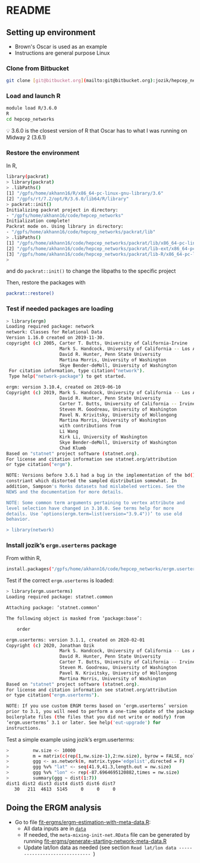 # README #

## Setting up environment 
- Brown's Oscar is used as an example
- Instructions are general purpose Linux

### Clone from Bitbucket

```bash
git clone [git@bitbucket.org](mailto:git@bitbucket.org):jozik/hepcep_networks.git
```

### Load and launch R

```bash
module load R/3.6.0
R
cd hepcep_networks
```

<aside>
💡 3.6.0 is the closest version of R that Oscar has to what I was running on Midway 2 (3.6.1)

</aside>

### Restore the environment

In R,

```bash
library(packrat)
> library(packrat)
> .libPaths()
[1] "/gpfs/home/akhann16/R/x86_64-pc-linux-gnu-library/3.6"
[2] "/gpfs/rt/7.2/opt/R/3.6.0/lib64/R/library"             
> packrat::init()
Initializing packrat project in directory:
- "/gpfs/home/akhann16/code/hepcep_networks"
Initialization complete!
Packrat mode on. Using library in directory:
- "/gpfs/home/akhann16/code/hepcep_networks/packrat/lib"
> .libPaths()
[1] "/gpfs/home/akhann16/code/hepcep_networks/packrat/lib/x86_64-pc-linux-gnu/3.6.0"    
[2] "/gpfs/home/akhann16/code/hepcep_networks/packrat/lib-ext/x86_64-pc-linux-gnu/3.6.0"
[3] "/gpfs/home/akhann16/code/hepcep_networks/packrat/lib-R/x86_64-pc-linux-gnu/3.6.0"  
>
```

and do `packrat::init()` to change the libpaths to the specific project

Then, restore the packages with

```bash
packrat::restore() 
```

### Test if needed packages are loading

```bash
> library(ergm)
Loading required package: network
network: Classes for Relational Data
Version 1.16.0 created on 2019-11-30.
copyright (c) 2005, Carter T. Butts, University of California-Irvine
                    Mark S. Handcock, University of California -- Los Angeles
                    David R. Hunter, Penn State University
                    Martina Morris, University of Washington
                    Skye Bender-deMoll, University of Washington
 For citation information, type citation("network").
 Type help("network-package") to get started.

ergm: version 3.10.4, created on 2019-06-10
Copyright (c) 2019, Mark S. Handcock, University of California -- Los Angeles
                    David R. Hunter, Penn State University
                    Carter T. Butts, University of California -- Irvine
                    Steven M. Goodreau, University of Washington
                    Pavel N. Krivitsky, University of Wollongong
                    Martina Morris, University of Washington
                    with contributions from
                    Li Wang
                    Kirk Li, University of Washington
                    Skye Bender-deMoll, University of Washington
                    Chad Klumb
Based on "statnet" project software (statnet.org).
For license and citation information see statnet.org/attribution
or type citation("ergm").

NOTE: Versions before 3.6.1 had a bug in the implementation of the bd()
constriant which distorted the sampled distribution somewhat. In
addition, Sampson's Monks datasets had mislabeled vertices. See the
NEWS and the documentation for more details.

NOTE: Some common term arguments pertaining to vertex attribute and
level selection have changed in 3.10.0. See terms help for more
details. Use ‘options(ergm.term=list(version="3.9.4"))’ to use old
behavior.

> library(network)
```

### Install jozik’s `ergm.userterms` package

From within R,

```bash
install.packages("/gpfs/home/akhann16/code/hepcep_networks/ergm.userterms", type="source", repos=NULL)
```

Test if the correct `ergm.userterms` is loaded:

```bash
> library(ergm.userterms)
Loading required package: statnet.common

Attaching package: ‘statnet.common’

The following object is masked from ‘package:base’:

    order

ergm.userterms: version 3.1.1, created on 2020-02-01
Copyright (c) 2020, Jonathan Ozik
                    Mark S. Handcock, University of California -- Los Angeles
                    David R. Hunter, Penn State University
                    Carter T. Butts, University of California -- Irvine
                    Steven M. Goodreau, University of Washington
                    Pavel N. Krivitsky, University of Wollongong
                    Martina Morris, University of Washington
Based on "statnet" project software (statnet.org).
For license and citation information see statnet.org/attribution
or type citation("ergm.userterms").

NOTE: If you use custom ERGM terms based on ‘ergm.userterms’ version
prior to 3.1, you will need to perform a one-time update of the package
boilerplate files (the files that you did not write or modify) from
‘ergm.userterms’ 3.1 or later. See help('eut-upgrade') for
instructions.
```

Test a simple example using jozik’s ergm.userterms:

```bash
>         nw.size <- 10000
>         m = matrix(c(rep(1,nw.size-1),2:nw.size), byrow = FALSE, ncol = 2)
>         ggg <- as.network(m, matrix.type='edgelist',directed = F)
>         ggg %v% "lat" <- seq(41.9,41.3,length.out = nw.size)
>         ggg %v% "lon" <- rep(-87.6964695120882,times = nw.size)
>         summary(ggg ~ dist(1:7))    
dist1 dist2 dist3 dist4 dist5 dist6 dist7 
   30   211  4613  5145     0     0     0
```

## Doing the ERGM analysis
   - Go to file [fit-ergms/ergm-estimation-with-meta-data.R](https://bitbucket.org/jozik/hepcep_networks/src/master/fit-ergms/ergm-estimation-with-meta-data.R):
      * All data inputs are in [`data`](https://bitbucket.org/jozik/hepcep_networks/src/master/data/)
      * If needed, the `meta-mixing-init-net.RData` file can be generated by running 
        [fit-ergms/generate-starting-network-meta-data.R](https://bitbucket.org/jozik/hepcep_networks/src/master/fit-ergms/generate-starting-network-meta-data.R)
      * Update lat/lon data as needed (see section `Read lat/lon data ------------------------------ `)


